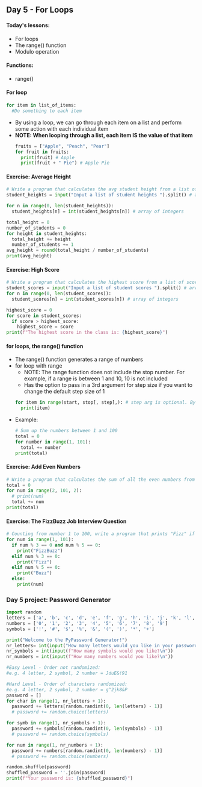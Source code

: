 ## Day 5 - For Loops

#### Today's lessons:
- For loops
- The range() function
- Modulo operation

#### Functions:
- range()

#### For loop
```py
for item in list_of_items:
  #Do something to each item
```
- By using a loop, we can go through each item on a list and perform some action with each individual item
- **NOTE: When looping through a list, each item IS the value of that item**
  ```py
  fruits = ["Apple", "Peach", "Pear"]
  for fruit in fruits:
    print(fruit) # Apple
    print(fruit + " Pie") # Apple Pie
  ```

#### Exercise: Average Height
```py
# Write a program that calculates the avg student height from a list of heights
student_heights = input("Input a list of student heights ").split() # array of strings

for n in range(0, len(student_heights)):
  student_heights[n] = int(student_heights[n]) # array of integers

total_height = 0
number_of_students = 0
for height in student_heights:
  total_height += height
  number_of_students += 1
avg_height = round(total_height / number_of_students)
print(avg_height)
```

#### Exercise: High Score
```py
# Write a program that calculates the highest score from a list of scores
student_scores = input("Input a list of student scores ").split() # array of strings 
for n in range(0, len(student_scores)):
  student_scores[n] = int(student_scores[n]) # array of integers

highest_score = 0
for score in student_scores:
  if score > highest_score:
    highest_score = score
print(f"The highest score in the class is: {highest_score}")
```

#### for loops, the range() function
- The range() function generates a range of numbers
- for loop with range
  - NOTE: The range function does not include the stop number. For example, if a range is between 1 and 10, 10 is not included
  - Has the option to pass in a 3rd argument for step size if you want to change the default step size of 1
  ```py
  for item in range(start, stop[, step],): # step arg is optional. By default, it increments by 1 
    print(item)
  ```
- Example:
  ```py
  # Sum up the numbers between 1 and 100
  total = 0
  for number in range(1, 101):
    total += number
  print(total)
  ```

#### Exercise: Add Even Numbers
```py
# Write a program that calculates the sum of all the even numbers from 1 to 100, including 1 and 100
total = 0
for num in range(2, 101, 2):
  # print(num)
  total += num
print(total)
```

#### Exercise: The FizzBuzz Job Interview Question
```py
# Counting from number 1 to 100, write a program that prints "Fizz" if the number is divisible by 3, prints "Buzz" if divisible by 5, and prints "FizzBuzz" if divisible by 15
for num in range(1, 101):
  if num % 3 == 0 and num % 5 == 0:
    print("FizzBuzz")
  elif num % 3 == 0:
    print("Fizz")
  elif num % 5 == 0:
    print("Buzz")
  else:
    print(num)
```

### Day 5 project: Password Generator
```py
import random
letters = ['a', 'b', 'c', 'd', 'e', 'f', 'g', 'h', 'i', 'j', 'k', 'l', 'm', 'n', 'o', 'p', 'q', 'r', 's', 't', 'u', 'v', 'w', 'x', 'y', 'z', 'A', 'B', 'C', 'D', 'E', 'F', 'G', 'H', 'I', 'J', 'K', 'L', 'M', 'N', 'O', 'P', 'Q', 'R', 'S', 'T', 'U', 'V', 'W', 'X', 'Y', 'Z']
numbers = ['0', '1', '2', '3', '4', '5', '6', '7', '8', '9']
symbols = ['!', '#', '$', '%', '&', '(', ')', '*', '+']

print("Welcome to the PyPassword Generator!")
nr_letters= int(input("How many letters would you like in your password?\n")) 
nr_symbols = int(input(f"How many symbols would you like?\n"))
nr_numbers = int(input(f"How many numbers would you like?\n"))

#Easy Level - Order not randomized:
#e.g. 4 letter, 2 symbol, 2 number = JduE&!91

#Hard Level - Order of characters randomized:
#e.g. 4 letter, 2 symbol, 2 number = g^2jk8&P
password = []
for char in range(1, nr_letters + 1):
  password += letters[random.randint(0, len(letters) - 1)]
  # password += random.choice(letters)

for symb in range(1, nr_symbols + 1):
  password += symbols[random.randint(0, len(symbols) - 1)]
  # password += random.choice(symbols)

for num in range(1, nr_numbers + 1):
  password += numbers[random.randint(0, len(numbers) - 1)]
  # password += random.choice(numbers)

random.shuffle(password) 
shuffled_password = ''.join(password)
print(f"Your password is: {shuffled_password}")
```